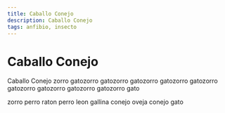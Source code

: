 ```yaml
---
title: Caballo Conejo
description: Caballo Conejo
tags: anfibio, insecto
---
```


# Caballo Conejo

Caballo Conejo zorro gatozorro gatozorro gatozorro gatozorro gatozorro gatozorro gatozorro gatozorro gatozorro gato

zorro perro raton perro leon gallina conejo oveja conejo gato
